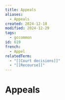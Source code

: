 ```yaml
---
title: Appeals
aliases:
  - Appeals
created: 2024-12-18
modified: 2024-12-29
tags:
  - gccommon
id: 619
french:
  - Appel
relatedTerm:
  - "[[Court decisions]]"
  - "[[Recourse]]"
---
```

# Appeals
